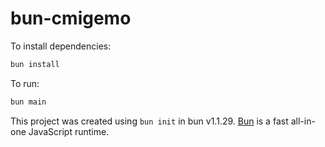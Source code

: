 # bun-cmigemo

To install dependencies:

```bash
bun install
```

To run:

```bash
bun main
```

This project was created using `bun init` in bun v1.1.29. [Bun](https://bun.sh) is a fast all-in-one JavaScript runtime.

